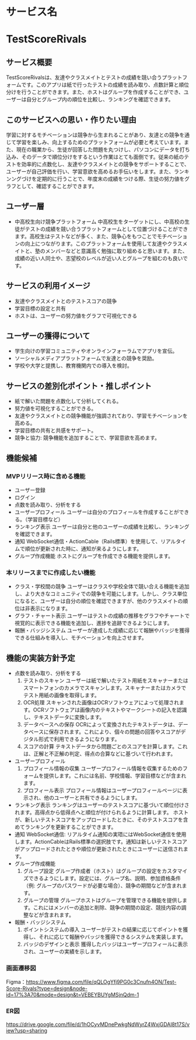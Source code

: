 # サービス名
# TestScoreRivals

## サービス概要
TestScoreRivalsは、友達やクラスメイトとテストの成績を競い合うプラットフォームです。このアプリは紙で行ったテストの成績を読み取り、点数計算と順位分けを行うことができます。また、ホストはグループを作成することができ、ユーザーは自分とグループ内の順位を比較し、ランキングを確認できます。

## このサービスへの思い・作りたい理由
学習に対するモチベーションは競争から生まれることがあり、友達との競争を通じて学習を楽しみ、向上するためのプラットフォームが必要と考えています。また、現在の職業から、生徒が回答した問題を丸つけし、パソコンにデータを打ち込み、そのデータで順位分けをするという作業はとても面倒です。従来の紙のテストを効率的に点数化し、友達やクラスメイトとの競争をサポートすることで、ユーザーが自己評価を行い、学習意欲を高めるお手伝いをします。また、ランキンングづけを定期的に行うことで、年度末の成績をつける際、生徒の努力値をグラフとして、確認することができます。

## ユーザー層
* 中高校生向け競争プラットフォーム
  中高校生をターゲットにし、中高校の生徒がテストの成績を競い合うプラットフォームとして位置づけることができます。高校生はテストなどが多く、また、競争心をもつことでモチベーションの向上につながります。このプラットフォームを使用して友達やクラスメイトと、塾のメンバーなどと意識高く勉強に取り組めると思います。また、成績の近い人同士や、志望校のレベルが近い人とグループを組むのも良いです。

## サービスの利用イメージ
* 友達やクラスメイトとのテストスコアの競争
* 学習目標の設定と共有
* ホストは、ユーザーの努力値をグラフで可視化できる

## ユーザーの獲得について
* 学生向けの学習コミュニティやオンラインフォーラムでアプリを宣伝。
* ソーシャルメディアプラットフォームで友達との競争を奨励。
* 学校や大学と提携し、教育機関内での導入を検討。

## サービスの差別化ポイント・推しポイント
* 紙で解いた問題を点数化して分析してくれる。
* 努力値を可視化することができる。
* 友達やクラスメイトとの競争機能が強調されており、学習モチベーションを高める。
* 学習目標の共有と共感をサポート。
* 競争と協力: 競争機能を追加することで、学習意欲を高めます。

## 機能候補
### MVPリリース時に含める機能
* ユーザー登録
* ログイン
* 点数を読み取り、分析をする
* ユーザープロフィール
  ユーザーは自分のプロフィールを作成することができる。（学習目標など）
* ランキング表示
  ユーザーは自分と他のユーザーの成績を比較し、ランキングを確認できます。
* 通知
  WebSocket通信・ActionCable（Rails標準）を使用して、リアルタイムで順位が更新された時に、通知が来るようにします。
* グループ作成機能
  ホストにグループを作成できる機能を提供します。

### 本リリースまでに作成したい機能
* クラス・学校間の競争
  ユーザーはクラスや学校全体で競い合える機能を追加し、より大きなコミュニティでの競争を可能にします。しかし、クラス単位になると、ユーザーは自分の順位を確認できますが、他のクラスメイトの順位は非表示になります。
* グラフ・チャート表示
  ユーザーはテストの成績の推移をグラフやチャートで視覚的に表示できる機能を追加し、進捗を追跡できるようにします。
* 報酬・バッジシステム
  ユーザーが達成した成績に応じて報酬やバッジを獲得できる仕組みを導入し、モチベーションを向上させます。

## 機能の実装方針予定
* 点数を読み取り、分析をする
  1. テストのスキャン
    ユーザーは紙で解いたテスト用紙をスキャナーまたはスマートフォンのカメラでスキャンします。スキャナーまたはカメラでテスト用紙の画像を取得します。
  2. OCR処理
    スキャンされた画像はOCRソフトウェアによって処理されます。OCRソフトウェアは画像内のテキストやマークシートの記入を認識し、テキストデータに変換します。
  3. データベースへの保存
    OCRによって変換されたテキストデータは、データベースに保存されます。これにより、個々の問題の回答やスコアがデジタル形式で利用できるようになります。
  4. スコアの計算
    テキストデータから問題ごとのスコアを計算します。これは、正解と不正解の判定、得点の合算などに基づいて行われます。
* ユーザープロフィール
  1. プロフィール情報の収集
    ユーザープロフィール情報を収集するためのフォームを提供します。これには名前、学校情報、学習目標などが含まれます。
  2. プロフィール表示
    プロフィール情報はユーザープロフィールページに表示され、他のユーザーと共有できるようにします。
* ランキング表示
  ランキングはユーザーのテストスコアに基づいて順位付けされます。高得点から低得点へと順位が付けられるように計算します。
  ホストが、新しいテストスコアをアップロードしたときに、そのテストスコアを含めてランキングを更新することができます。
* 通知
  WebSocket通信: リアルタイム通知の実珸にはWebSocket通信を使用します。ActionCableはRails標準の選択肢です。通知は新しいテストスコアがアップロードされたときや順位が更新されたときにユーザーに送信されます。
* グループ作成機能
  1. グループ設定
  グループ作成者（ホスト）はグループの設定をカスタマイズできるようにします。設定には、グループ名、説明、参加資格条件（例: グループのパスワードが必要な場合）、競争の期間などが含まれます。
  2. グループの管理
  グループホストはグループを管理できる機能を提供します。これにはメンバーの追加と削除、競争の期間の設定、競技内容の調整などが含まれます。
* 報酬・バッジシステム
  1. ポイントシステムの導入
  ユーザーがテストの結果に応じてポイントを獲得し、それに応じて報酬やバッジを獲得できるシステムを実装します。
  2. バッジのデザインと表示
  獲得したバッジはユーザープロフィールに表示され、ユーザーの実績を示します。


### 画面遷移図
Figma：https://www.figma.com/file/qQLOgYfj9PG0c3Cnufn4ON/Test-Score-Rivals?type=design&node-id=17%3A70&mode=design&t=VEBEYBUYgMSjnQdm-1

### ER図
https://drive.google.com/file/d/1hOCyvMDnePwkgNdWyrZ4WxjGDAl8t17S/view?usp=sharing
